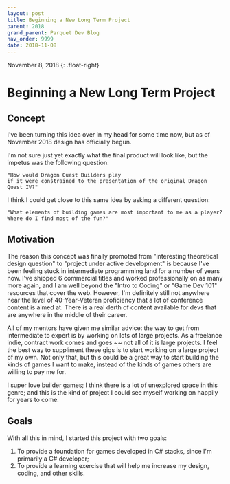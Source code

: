 ```yaml
---
layout: post
title: Beginning a New Long Term Project
parent: 2018
grand_parent: Parquet Dev Blog
nav_order: 9999
date: 2018-11-08
---
```

November 8, 2018
{: .float-right}

# Beginning a New Long Term Project

## Concept

I've been turning this idea over in my head for some time now, but as of November 2018 design has officially begun.

I'm not sure just yet exactly what the final product will look like, but the impetus was the following question:

    "How would Dragon Quest Builders play
    if it were constrained to the presentation of the original Dragon Quest IV?"

I think I could get close to this same idea by asking a different question:

    "What elements of building games are most important to me as a player?
    Where do I find most of the fun?"

## Motivation

The reason this concept was finally promoted from "interesting theoretical design question" to "project under active development" is because I've been feeling stuck in intermediate programming land for a number of years now.
I've shipped 6 commercial titles and worked professionally on as many more again, and I am well beyond the "Intro to Coding" or "Game Dev 101" resources that cover the web.
However, I'm definitely still not anywhere near the level of 40-Year-Veteran proficiency that a lot of conference content is aimed at.
There is a real derth of content available for devs that are anywhere in the middle of their career.

All of my mentors have given me similar advice: the way to get from intermediate to expert is by working on lots of large projects.
As a freelance indie, contract work comes and goes ~~ not all of it is large projects.
I feel the best way to suppliment these gigs is to start working on a large project of my own.
Not only that, but this could be a great way to start building the kinds of games I want to make, instead of the kinds of games others are willing to pay me for.

I super love builder games; I think there is a lot of unexplored space in this genre; and this is the kind of project I could see myself working on happily for years to come.

## Goals

With all this in mind, I started this project with two goals:

1. To provide a foundation for games developed in C# stacks, since I'm primarily a C# developer;
2. To provide a learning exercise that will help me increase my design, coding, and other skills.

